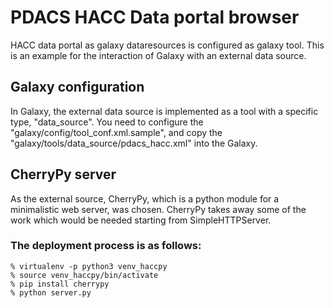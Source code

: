 # PDACS HACC Data portal browser
HACC data portal as galaxy dataresources is configured as galaxy tool.
This is an example for the interaction of Galaxy with an external data source.

## Galaxy configuration
In Galaxy, the external data source is implemented as a tool with a specific type, "data_source".
You need to configure the "galaxy/config/tool_conf.xml.sample", and copy the "galaxy/tools/data_source/pdacs_hacc.xml" into the Galaxy.

## CherryPy server
As the external source, CherryPy, which is a python module for a minimalistic web server, was chosen. 
CherryPy takes away some of the work which would be needed starting from SimpleHTTPServer.
### The deployment process is as follows:
```shell
% virtualenv -p python3 venv_haccpy
% source venv_haccpy/bin/activate
% pip install cherrypy
% python server.py
```
